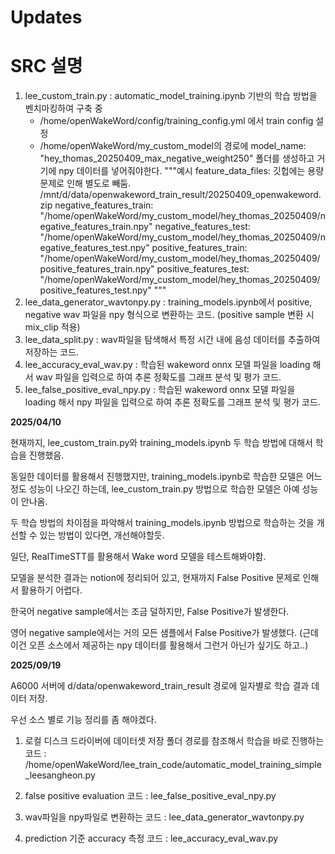 # Updates

# SRC 설명

1. lee_custom_train.py : automatic_model_training.ipynb 기반의 학습 방법을 벤치마킹하여 구축 중
    - /home/openWakeWord/config/training_config.yml 에서 train config 설정
    - /home/openWakeWord/my_custom_model의 경로에 model_name: "hey_thomas_20250409_max_negative_weight250" 폴더를 생성하고 거기에 npy 데이터를 넣어줘야한다.
    """예시 
    feature_data_files: 깃헙에는 용량 문제로 인해 별도로 빼둠. /mnt/d/data/openwakeword_train_result/20250409_openwakeword.zip
        negative_features_train: "/home/openWakeWord/my_custom_model/hey_thomas_20250409/negative_features_train.npy"
        negative_features_test: "/home/openWakeWord/my_custom_model/hey_thomas_20250409/negative_features_test.npy"
        positive_features_train: "/home/openWakeWord/my_custom_model/hey_thomas_20250409/positive_features_train.npy"
        positive_features_test: "/home/openWakeWord/my_custom_model/hey_thomas_20250409/positive_features_test.npy"
    """
2. lee_data_generator_wavtonpy.py : training_models.ipynb에서 positive, negative wav 파일을 npy 형식으로 변환하는 코드. (positive sample 변환 시 mix_clip 적용)
3. lee_data_split.py : wav파일을 탐색해서 특정 시간 내에 음성 데이터를 추출하여 저장하는 코드.
4. lee_accuracy_eval_wav.py : 학습된 wakeword onnx 모델 파일을 loading 해서 wav 파일을 입력으로 하여 추론 정확도를 그래프 분석 및 평가 코드.
4. lee_false_positive_eval_npy.py : 학습된 wakeword onnx 모델 파일을 loading 해서 npy 파일을 입력으로 하여 추론 정확도를 그래프 분석 및 평가 코드.

**2025/04/10**

현재까지, lee_custom_train.py와 training_models.ipynb 두 학습 방법에 대해서 학습을 진행했음.

동일한 데이터를 활용해서 진행했지만, training_models.ipynb로 학습한 모델은 어느정도 성능이 나오긴 하는데, lee_custom_train.py 방법으로 학습한 모델은 아예 성능이 안나옴.

두 학습 방법의 차이점을 파악해서 training_models.ipynb 방법으로 학습하는 것을 개선할 수 있는 방법이 있다면, 개선해야할듯.

일단, RealTimeSTT를 활용해서 Wake word 모델을 테스트해봐야함.

모델을 분석한 결과는 notion에 정리되어 있고, 현재까지 False Positive 문제로 인해서 활용하기 어렵다.

한국어 negative sample에서는 조금 덜하지만, False Positive가 발생한다.

영어 negative sample에서는 거의 모든 샘플에서 False Positive가 발생했다. (근데 이건 오픈 소스에서 제공하는 npy 데이터를 활용해서 그런거 아닌가 싶기도 하고..)


**2025/09/19**

A6000 서버에 d/data/openwakeword_train_result 경로에 일자별로 학습 결과 데이터 저장.

우선 소스 별로 기능 정리를 좀 해야겠다.

1. 로컬 디스크 드라이버에 데이터셋 저장 폴더 경로를 참조해서 학습을 바로 진행하는 코드 : /home/openWakeWord/lee_train_code/automatic_model_training_simple_leesangheon.py

2. false positive evaluation 코드 : lee_false_positive_eval_npy.py

3. wav파일을 npy파일로 변환하는 코드 : lee_data_generator_wavtonpy.py

4. prediction 기준 accuracy 측정 코드 : lee_accuracy_eval_wav.py